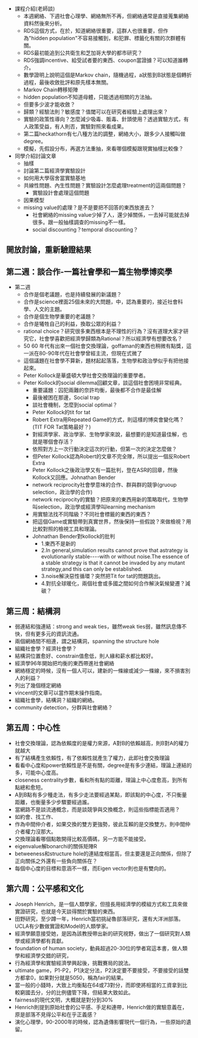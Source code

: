 - 課程介紹(老師談)
  - 本週網絡、下週社會心理學、網絡無所不再，但網絡通常是直接蒐集網絡資料然後來分析。
  - RDS這個方式，在於，知道網絡很重要，這群人也很重要，但作為"hidden population"不容易接觸到，和犯罪、標籤化有關的次群體有關。
  - RDS最初能追到公共衛生和芝加哥大學的都市研究？
  - RDS強調incentive、給受試者要的東西、coupon當證據？可以知道誰轉介。
  - 數學證明上說明這個是Markov chain，隨機過程，a狀態到B狀態是個轉折過程，最後收斂批評和原先樣本無關。
  - Markov Chain轉移矩陣
  - hidden population不知道母體，只能透過相關的方法抽。
  - 但要多少波才能收斂？
  - 歸類？經驗法則？敏感度？值閾可以在研究者經驗上處理出來？
  - 實驗的政策性導向？怎麼減少吸毒、販毒、針頭使用？透過實驗方式，有人政策受益，有人則否，實驗對照來看成果。
  - 第二篇heckathorn有七八種方法的調整，網絡大小，跟多少人接觸叫做degree。
  - 模擬，先假設分布，再選方法重抽，來看哪個模擬跟現實抽樣比較像？
- 同學介紹討論文章
  - 抽樣
  - 討論第二篇經濟學實驗設計
  - 如何用大學宿舍當實驗基地
  - 共線性問題、內生性問題？實驗設計怎麼處理treatment的這兩個問題？
    - 實驗設計會處理這個問題
  - 因果模型
  - missing value的處理？是不是要把不回答的東西放進去？
    - 社會網絡的missing value少掉了人，還少掉關係，一去掉可能就去掉很多。跟一般抽樣調查的missing不一樣。
    - social discounting？temporal discounting？
    
## 開放討論，重新驗證結果
## 第二週：談合作-一篇社會學和一篇生物學博奕學
- 第二週
  - 合作是個老議題，也是持續發展的新議題？
  - 合作是science裡面25個未來的大問題，中，認為重要的，接近社會科學、人文的主題。
  - 合作是個生物學重要的老議題？
  - 合作是犧牲自己的利益，換取公眾的利益？
  - rational choice？研究很多東西根本是不理性的行為？沒有道理大家才研究它，社會學喜歡把經濟學歸類為Rational？所以經濟學有想要改名？
  - 50 60 年代有出來一個社會交換理論，goffaman的東西也稍微有點獎，這一派在80-90年代在社會學曾經主流，但現在式微了
  - 這個議題在社會學不算新，題材起起落落，生物學和政治學似乎有把他接起來。
  - Peter Kollock是華盛頓大學社會交換理論的重要學者。
  - Peter Kollock的social dilemma回顧文章，談這個社會困境非常經典。
    - 重要議題：囚犯兩難的奈許均衡，最後都不合作是最佳解
    - 最後被困在那邊，Social trap
    - 談社會機制，怎麼到social optimal？
    - Peter Kollock的tit for tat
    - Robert Extra用Repeated Game的方式，則這樣的博奕會變化嗎？(TIT FOR Tat策略最好？)
    - 對經濟學家、政治學家、生物學家來說，最想要的是知道最佳解，也就是哪個會存活？
    - 依照對方上一次行動決定這次的行動，但第一次的決定怎麼做？
    - 但Peter Kollock認為Robert的文章不完全隊，所以提出一個反Robert Extra
    - Peter Kollock之後政治學又有一篇批判，登在ASR的回章，然後Kollock又回應。Johnathan Bender
    - network reciprocity社會學意味的合作、群與群的競爭(gruoup selection，政治學的合作)
    - network reciprocity的實驗？把原來的東西用新的策略取代，生物學叫selection，政治學或經濟學叫learning mechanism 
    - 用實驗法找不同階級？不同社會標籤的東西的東西？
    - 把這個Game或實驗帶到真實世界，然後保持一些假說？來做檢視？用比較對照的檢視工具和理論。
    - Johnathan Bender對kollock的批判
       - 1.東西不是新的
       - 2.In general,simulation results cannot prove that astrategy is evolutionarily stable----with or without noise.The essence of a 
           stable strategy is that it cannot be invaded by any mutant strategy,and this can only be established.
       - 3.noise解決惡性循環？突然把Tit for tat的問題跳出。
       - 4.對抗全球暖化，兩個社會或多國之間如何合作解決氣候變遷？減碳？
 
 ## 第三周：結構洞
 
- 弱連結和強連結：strong and weak ties，雖然weak ties弱，雖然訊息傳不快，但有更多元的資訊流通。
- 兩個網絡間不相連，謂之結構洞，spanning the structure hole
- 組織社會學？經濟社會學？
- 結構洞位置愈好、constrain值愈低，則人緣和薪水都比較好。
- 經濟學96年開始把均衡的東西帶進社會網絡
- 網絡穩定的時候，沒有一個人可以，建新的一條線或減少一條線，來不損害別人的利益？
- 列出了幾個穩定網絡
- vincent的文章可以當作期末操作指南。
- 組織社會學，結構洞？組織的網絡。
- community detection，分群與社會網絡？

##  第五周：中心性
- 社會交換理論，認為依賴度的是權力來源，A對B的依賴越高，則B對A的權力就越大
- 有了結構產生依賴性，有了依賴性就產生了權力，此即社會交換理論
- 看看中心度和power依賴性是不是有關，degree是有多少連結，理論上連結的多，可能中心度高。
- closeness centrality步數，看和所有點的距離，理論上中心度愈高，到所有點總和愈短。
- A到B點有多少種走法，有多少走法要經過某點，即該點的中心度，不只衡量距離，也衡量多少步驟要經過誰。
- 當網路不是談流通概念，而是談競爭與交換概念，則這些指標能否適用？
- 如約會、找工作、
- 作為中間仲介者，如果交換的雙方更強勢，彼此互賴的是交換雙方。則中間仲介者權力沒那大。
- 交換理論看哪個點敢開得比較高價碼，另一方能不能接受。
- eigenvalue解bonarchi的關係矩陣R
- betweeness和structure hole的連結度相當高，但主要還是正向關係，但除了正向關係之外還有一些負向關係在？
- 每個中心度的目標和意涵不一樣，而Eigen vector則也是有雙向的。
## 第六周：公平感和文化
- Joseph Henrich，是一個人類學家，但擅長用經濟學的模組方式和工具來做實證研究，也就是今天談得關於實驗的東西。
- 田野研究，至少蹲一年，Henrich當初挑祕魯部落研究，還有大洋洲部落。UCLA有少數做實證和Model的人類學家。
- 經濟學願意接受她，是因為該教授帶出新的研究視野，做出了一個研究對人類學或經濟學都有貢獻。
- foundation of human society，動員超過20-30位的學者寫這本書，做人類學和經濟學交錯的研究，
- 行為經濟學和實驗經濟學興起後，挑戰賽局的說法。
- ultimate game，P1-P2，P1決定分法，P2決定要不要接受，不要接受的話雙方都拿0，如果對分就是5050，稱為fair的結果。
- 當一般的小錢時，大致上均衡點在64或73對分，而即使將相當的工資拿到比較窮國去分，分的比例儘管下降，但結果大致如此。
- fairness的現代文明，大概就是對分到30%
- Henrich則提到原始社會的公平感、手足和連帶，Henrich做的實驗意義在，原是部落不見得公平和在乎正義感？
- 演化心理學，90-2000年的時候，認為遺傳影響現代一個行為，一些原始的遺留。


      
    
  
